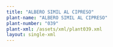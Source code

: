```yaml
---
title: "ALBERO SIMIL AL CIPRESO"
plant-name: "ALBERO SIMIL AL CIPRESO"
plant-number: "039"
plant-xml: /assets/xml/plant039.xml
layout: single-xml
---
```

